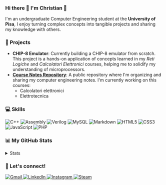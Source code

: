 ### Hi there 👋 I'm Christian 🫡

I'm an undergraduate Computer Engineering student at the **University of Pisa**, I enjoy turning complex concepts into tangible projects and sharing my knowledge with others.

### 🚀 Projects

- **CHIP-8 Emulator**: Currently building a CHIP-8 emulator from scratch. This project is a hands-on application of concepts learned in my *Reti Logiche* and *Calcolatori Elettronici* courses, helping me to solidify my understanding of microprocessors.
- **[Course Notes Repository](https://github.com/MartyMcFly2905/Appunti_IngInformatica)**: A public repository where I'm organizing and sharing my computer engineering notes. I'm currently working on this courses:
  - Calcolatori elettronici
  - Elettrotecnica

### 💻 Skills

![C++](https://img.shields.io/badge/C%2B%2B-00599C?style=for-the-badge&logo=c%2B%2B&logoColor=white)
![Assembly](https://img.shields.io/badge/Assembly-010101?style=for-the-badge&logo=assemblyscript&logoColor=white)
![Verilog](https://img.shields.io/badge/Verilog-424242?style=for-the-badge&logo=verilog&logoColor=white)
![MySQL](https://img.shields.io/badge/MySQL-4479A1?style=for-the-badge&logo=mysql&logoColor=white)
![Markdown](https://img.shields.io/badge/Markdown-000000?style=for-the-badge&logo=markdown&logoColor=white)
![HTML5](https://img.shields.io/badge/HTML5-E34F26?style=for-the-badge&logo=html5&logoColor=white)
![CSS3](https://img.shields.io/badge/CSS3-1572B6?style=for-the-badge&logo=css3&logoColor=white)
![JavaScript](https://img.shields.io/badge/JavaScript-F7DF1E?style=for-the-badge&logo=javascript&logoColor=black)
![PHP](https://img.shields.io/badge/PHP-777BB4?style=for-the-badge&logo=php&logoColor=white)

### 📊 My GitHub Stats

<details>
  <summary>Stats</summary>
  <br/>
  [![Your GitHub Stats](https://github-readme-stats.vercel.app/api?username=MartyMcFly2905&show_icons=true&theme=dracula)](https://github.com/anuraghazra/github-readme-stats)
  [![Top Languages](https://github-readme-stats.vercel.app/api/top-langs/?username=MartyMcFly2905&layout=compact&theme=dracula)](https://github.com/anuraghazra/github-readme-stats)
</details>

### 💬 Let's connect!

<p align="left">
  <a href="mailto:cantavenerachristian@gmail.com">
    <img src="https://img.shields.io/badge/Gmail-D14836?style=for-the-badge&logo=gmail&logoColor=white" alt="Gmail"/>
  </a>
  <a href="https://www.linkedin.com/in/christian-cantavenera-0b2a772a6/">
    <img src="https://img.shields.io/badge/LinkedIn-0077B5?style=for-the-badge&logo=linkedin&logoColor=white" alt="LinkedIn"/>
  </a>
  <a href="https://www.instagram.com/chris_n_chips_/">
    <img src="https://img.shields.io/badge/Instagram-E4405F?style=for-the-badge&logo=instagram&logoColor=white" alt="Instagram"/>
  </a>
  <a href="https://steamcommunity.com/id/thecallofdutyhacker/">
    <img src="https://img.shields.io/badge/Steam-000000?style=for-the-badge&logo=steam&logoColor=white" alt="Steam"/>
  </a>
</p>
